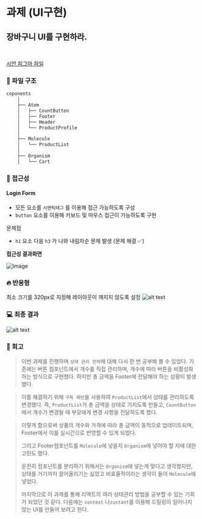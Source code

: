 # 과제 (UI구현)

## 장바구니 UI를 구현하라.

<img src="https://github.com/user-attachments/assets/2137295b-6141-4fa7-9af2-6070521b7ce4" width="15" height="15">

[시안 피그마 파일](<https://www.figma.com/design/E0a7DevcjkSo0u7T9d3y1e/Cart-(Copy)?node-id=1-994&p=f&t=Ug5EYDBu5KoTmL2K-0>)

### 📁 파일 구조

```bash
coponents
    │
    ├── Atom
    │   ├── CountButton
    │   ├── Footer
    │   ├── Header
    │   └── ProductProfile
    │
    ├── Molecule
    │   └── ProductList
    │
    ├── Organism
    │   └── Cart

```

### 🚨 접근성

#### Login Form

- 모든 요소를 `시맨틱태그` 를 이용해 접근 가능하도록 구성
- `button` 요소를 이용해 키보드 및 마우스 접근이 가능하도록 구현

문제점

- `h1` 요소 다음 `h3` 가 나와 내림차순 문제 발생 (문제 해결 ✅)

**접근성 결과화면**

![Image](https://github.com/user-attachments/assets/a9d0fa40-1de9-402b-a8dc-6b1d9bccf6d2)

### 🔥 반응형

최소 크기를 320px로 지정해 레이아웃이 깨지지 않도록 설정
![alt text](https://github.com/user-attachments/assets/3ac3adc2-e153-4e0e-ad64-063eaeda3494)

### 💻 최종 결과

![alt text](https://github.com/user-attachments/assets/b0d6f91c-efd4-49d3-aaf2-2808e8ef396c)

### 💬 회고

> 이번 과제를 진행하며 `상태 관리 전략`에 대해 다시 한 번 공부해 볼 수 있었다.
> 기존에는 버튼 컴포넌트에서 개수를 직접 관리하며, 개수에 따라 버튼을 비활성화하는 방식으로 구현했다. 하지만 총 금액을 Footer에 전달해야 하는 상황이 발생했다.

> 이를 해결하기 위해 `구독 패턴`을 사용하여 `ProductList`에서 상태를 관리하도록 변경했다.
> 즉, `ProductList`가 총 금액을 상태로 가지도록 만들고, `CountButton`에서 개수가 변경될 때 부모에게 변경 사항을 전달하도록 했다.

> 이렇게 함으로써 상품의 개수와 가격에 따라 총 금액이 동적으로 업데이트되며, Footer에서 이를 실시간으로 반영할 수 있게 되었다.
>
> 그리고 Footer컴포넌트를 `Molecule`에 넣을지 `Organism`에 넣어야 할 지에 대한 고민도 했다.
>
> 온전히 컴포넌트를 분리하기 위해서는 `Organism`에 넣는게 맞다고 생각했지만, 상태를 거기까지 끌어올리기는 싫었고 비효율적이라는 생각이 들어 `Molecule`에 넣었다.
>
> 마지막으로 이 과제를 통해 리액트의 여러 상태관리 방법을 공부할 수 있는 기회가 되었던 것 같다. 다음에는 `context` 나`zustant`를 이용해 드릴링이 일어나지 않는 UI를 만들어 보려고 한다.
